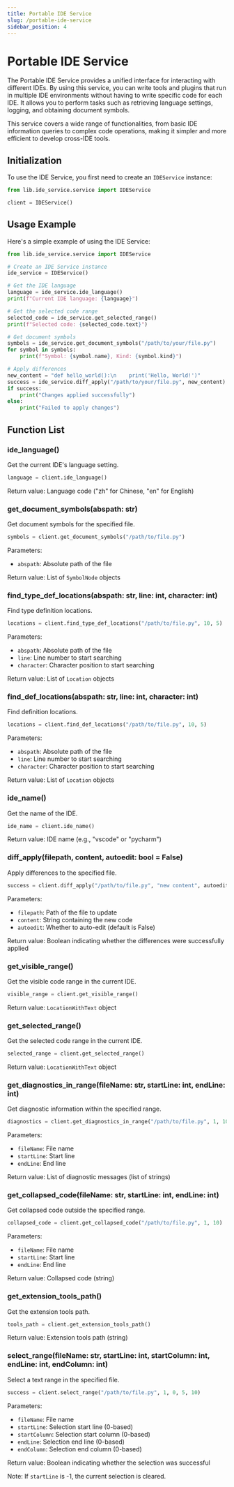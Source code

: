 ```yaml
---
title: Portable IDE Service
slug: /portable-ide-service
sidebar_position: 4
---
```


# Portable IDE Service

The Portable IDE Service provides a unified interface for interacting with different IDEs. By using this service, you can write tools and plugins that run in multiple IDE environments without having to write specific code for each IDE. It allows you to perform tasks such as retrieving language settings, logging, and obtaining document symbols.

This service covers a wide range of functionalities, from basic IDE information queries to complex code operations, making it simpler and more efficient to develop cross-IDE tools.

## Initialization

To use the IDE Service, you first need to create an `IDEService` instance:

```python
from lib.ide_service.service import IDEService

client = IDEService()
```

## Usage Example

Here's a simple example of using the IDE Service:

```python
from lib.ide_service.service import IDEService

# Create an IDE Service instance
ide_service = IDEService()

# Get the IDE language
language = ide_service.ide_language()
print(f"Current IDE language: {language}")

# Get the selected code range
selected_code = ide_service.get_selected_range()
print(f"Selected code: {selected_code.text}")

# Get document symbols
symbols = ide_service.get_document_symbols("/path/to/your/file.py")
for symbol in symbols:
    print(f"Symbol: {symbol.name}, Kind: {symbol.kind}")

# Apply differences
new_content = "def hello_world():\n    print('Hello, World!')"
success = ide_service.diff_apply("/path/to/your/file.py", new_content)
if success:
    print("Changes applied successfully")
else:
    print("Failed to apply changes")
```

## Function List

### ide_language()

Get the current IDE's language setting.

```python
language = client.ide_language()
```

Return value: Language code ("zh" for Chinese, "en" for English)

### get_document_symbols(abspath: str)

Get document symbols for the specified file.

```python
symbols = client.get_document_symbols("/path/to/file.py")
```

Parameters:

- `abspath`: Absolute path of the file

Return value: List of `SymbolNode` objects

### find_type_def_locations(abspath: str, line: int, character: int)

Find type definition locations.

```python
locations = client.find_type_def_locations("/path/to/file.py", 10, 5)
```

Parameters:

- `abspath`: Absolute path of the file
- `line`: Line number to start searching
- `character`: Character position to start searching

Return value: List of `Location` objects

### find_def_locations(abspath: str, line: int, character: int)

Find definition locations.

```python
locations = client.find_def_locations("/path/to/file.py", 10, 5)
```

Parameters:

- `abspath`: Absolute path of the file
- `line`: Line number to start searching
- `character`: Character position to start searching

Return value: List of `Location` objects

### ide_name()

Get the name of the IDE.

```python
ide_name = client.ide_name()
```

Return value: IDE name (e.g., "vscode" or "pycharm")

### diff_apply(filepath, content, autoedit: bool = False)

Apply differences to the specified file.

```python
success = client.diff_apply("/path/to/file.py", "new content", autoedit=True)
```

Parameters:

- `filepath`: Path of the file to update
- `content`: String containing the new code
- `autoedit`: Whether to auto-edit (default is False)

Return value: Boolean indicating whether the differences were successfully applied

### get_visible_range()

Get the visible code range in the current IDE.

```python
visible_range = client.get_visible_range()
```

Return value: `LocationWithText` object

### get_selected_range()

Get the selected code range in the current IDE.

```python
selected_range = client.get_selected_range()
```

Return value: `LocationWithText` object

### get_diagnostics_in_range(fileName: str, startLine: int, endLine: int)

Get diagnostic information within the specified range.

```python
diagnostics = client.get_diagnostics_in_range("/path/to/file.py", 1, 10)
```

Parameters:

- `fileName`: File name
- `startLine`: Start line
- `endLine`: End line

Return value: List of diagnostic messages (list of strings)

### get_collapsed_code(fileName: str, startLine: int, endLine: int)

Get collapsed code outside the specified range.

```python
collapsed_code = client.get_collapsed_code("/path/to/file.py", 1, 10)
```

Parameters:

- `fileName`: File name
- `startLine`: Start line
- `endLine`: End line

Return value: Collapsed code (string)

### get_extension_tools_path()

Get the extension tools path.

```python
tools_path = client.get_extension_tools_path()
```

Return value: Extension tools path (string)

### select_range(fileName: str, startLine: int, startColumn: int, endLine: int, endColumn: int)

Select a text range in the specified file.

```python
success = client.select_range("/path/to/file.py", 1, 0, 5, 10)
```

Parameters:

- `fileName`: File name
- `startLine`: Selection start line (0-based)
- `startColumn`: Selection start column (0-based)
- `endLine`: Selection end line (0-based)
- `endColumn`: Selection end column (0-based)

Return value: Boolean indicating whether the selection was successful

Note: If `startLine` is -1, the current selection is cleared.
